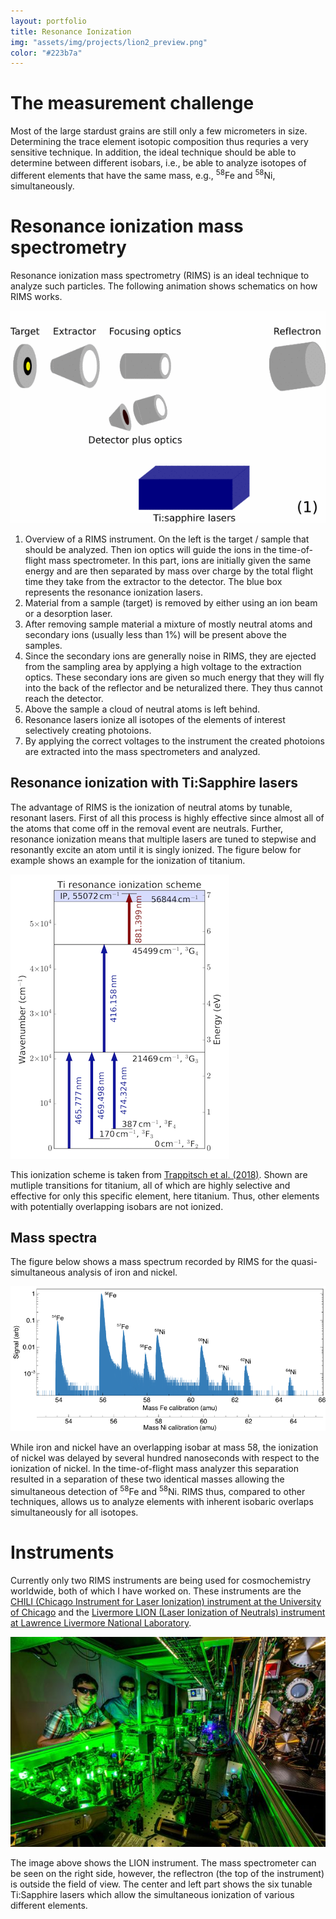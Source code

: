 ```yaml
---
layout: portfolio
title: Resonance Ionization
img: "assets/img/projects/lion2_preview.png"
color: "#223b7a"
---
```


# The measurement challenge

Most of the large stardust grains are still only a few micrometers in size. Determining the trace element isotopic composition thus requries a very sensitive technique. In addition, the ideal technique should be able to determine between different isobars, i.e., be able to analyze isotopes of different elements that have the same mass, e.g., <sup>58</sup>Fe and <sup>58</sup>Ni, simultaneously. 

# Resonance ionization mass spectrometry

Resonance ionization mass spectrometry (RIMS) is an ideal technique to analyze such particles. The following animation shows schematics on how RIMS works.

![RIMS Animation](/assets/img/projects/rims_animation.gif)

   1. Overview of a RIMS instrument. On the left is the target / sample that should be analyzed. Then ion optics will guide the  ions in the time-of-flight mass spectrometer. In this part, ions are initially given the same energy and are then separated by mass over charge by the total flight time they take from the extractor to the detector. The blue box represents the resonance ionization lasers.
   2. Material from a sample (target) is removed by either using an ion beam or a desorption laser.
   3. After removing sample material a mixture of mostly neutral atoms and secondary ions (usually less than 1%) will be present above the samples.
   4. Since the secondary ions are generally noise in RIMS, they are ejected from the sampling area by applying a high voltage to the extraction optics. These secondary ions are given so much energy that they will fly into the back of the reflector and be neturalized there. They thus cannot reach the detector.
   5. Above the sample a cloud of neutral atoms is left behind.
   6. Resonance lasers ionize all isotopes of the elements of interest selectively creating photoions.
   7. By applying the correct voltages to the instrument the created photoions are extracted into the mass spectrometers and analyzed.

## Resonance ionization with Ti:Sapphire lasers

The advantage of RIMS is the ionization of neutral atoms by tunable, resonant lasers. First of all this process is highly effective since almost all of the atoms that come off in the removal event are neutrals. Further, resonance ionization means that multiple lasers are tuned to stepwise and resonantly excite an atom until it is singly ionized. The figure below for example shows an example for the ionization of titanium. 

![Ti Ionization Scheme](/assets/img/projects/ti_ionization_scheme.png)

This ionization scheme is taken from <a href="https://doi.org/10.1039/C8JA00269J" target="_blank">Trappitsch et al. (2018)</a>. Shown are mutliple transitions for titanium, all of which are highly selective and effective for only this specific element, here titanium. Thus, other elements with potentially overlapping isobars are not ionized.

## Mass spectra

The figure below shows a mass spectrum recorded by RIMS for the quasi-simultaneous analysis of iron and nickel. 

![RIMS Mass Spectrum for Iron and Nickel](/assets/img/projects/feni_ms_sep.png)

While iron and nickel have an overlapping isobar at mass 58, the ionization of nickel was delayed by several hundred nanoseconds with respect to the ionization of nickel. In the time-of-flight mass analyzer this separation resulted in a separation of these two identical masses allowing the simultaneous detection of <sup>58</sup>Fe and <sup>58</sup>Ni. RIMS thus, compared to other techniques, allows us to analyze elements with inherent isobaric overlaps simultaneously for all isotopes.


# Instruments

Currently only two RIMS instruments are being used for cosmochemistry worldwide, both of which I have worked on. These instruments are the <a href="https://geosci.uchicago.edu/research/planetary-sciences-and-cosmochemistry/" target="_blank">CHILI (Chicago Instrument for Laser Ionization) instrument at the University of Chicago</a> and the <a href="https://str.llnl.gov/january-2017/isselhardt" target="_blank">Livermore LION (Laser Ionization of Neutrals) instrument at Lawrence Livermore National Laboratory</a>.

![LION at LLNL](/assets/img/projects/lion400px.jpg) 

The image above shows the LION instrument. The mass spectrometer can be seen on the right side, however, the reflectron (the top of the instrument) is outside the field of view. The center and left part shows the six tunable Ti:Sapphire lasers which allow the simultaneous ionization of various different elements.

